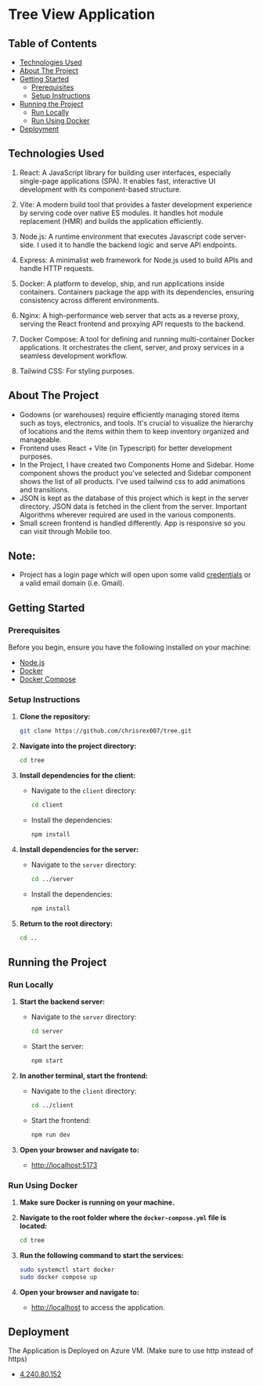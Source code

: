 # Tree View Application

## Table of Contents

- [Technologies Used](#technologies-used)
- [About The Project](#about-the-project)
- [Getting Started](#getting-started)
  - [Prerequisites](#prerequisites)
  - [Setup Instructions](#setup-instructions)
- [Running the Project](#running-the-project)
  - [Run Locally](#run-locally)
  - [Run Using Docker](#run-using-docker)
- [Deployment](#deployment)

## Technologies Used

1. React: A JavaScript library for building user interfaces, especially single-page applications (SPA). It enables fast, interactive UI development with its component-based structure.

2. Vite: A modern build tool that provides a faster development experience by serving code over native ES modules. It handles hot module replacement (HMR) and builds the application efficiently.

3. Node.js: A runtime environment that executes Javascript code server-side. I used it to handle the backend logic and serve API endpoints.

4. Express: A minimalist web framework for Node.js used to build APIs and handle HTTP requests.

5. Docker: A platform to develop, ship, and run applications inside containers. Containers package the app with its dependencies, ensuring consistency across different environments.

6. Nginx: A high-performance web server that acts as a reverse proxy, serving the React frontend and proxying API requests to the backend.

7. Docker Compose: A tool for defining and running multi-container Docker applications. It orchestrates the client, server, and proxy services in a seamless development workflow.

8. Tailwind CSS: For styling purposes.

## About The Project

- Godowns (or warehouses) require efficiently managing stored items such as toys, electronics, and tools. It's
  crucial to visualize the hierarchy of locations and the items within them to keep inventory organized and
  manageable.
- Frontend uses React + Vite (in Typescript) for better development purposes.
- In the Project, I have created two Components Home and Sidebar. Home component shows the product you've selected and Sidebar component shows the list of all products. I've used tailwind css to add animations and transitions.
- JSON is kept as the database of this project which is kept in the server directory. JSON data is fetched in the client from the server. Important Algorithms wherever required are used in the various components.
- Small screen frontend is handled differently. App is responsive so you can visit through Mobile too.

## Note:
- Project has a login page which will open upon some valid [credentials](/client/src/Components/LoginPage.tsx) or a valid email domain (i.e. Gmail).

## Getting Started

### Prerequisites

Before you begin, ensure you have the following installed on your machine:

- [Node.js](https://nodejs.org/)
- [Docker](https://www.docker.com/products/docker-desktop)
- [Docker Compose](https://docs.docker.com/compose/install/)

### Setup Instructions

1. **Clone the repository:**

   ```bash
   git clone https://github.com/chrisrex007/tree.git
   ```

2. **Navigate into the project directory:**

   ```bash
   cd tree
   ```

3. **Install dependencies for the client:**

   - Navigate to the `client` directory:
     ```bash
     cd client
     ```
   - Install the dependencies:
     ```bash
     npm install
     ```

4. **Install dependencies for the server:**

   - Navigate to the `server` directory:
     ```bash
     cd ../server
     ```
   - Install the dependencies:
     ```bash
     npm install
     ```

5. **Return to the root directory:**
   ```bash
   cd ..
   ```

## Running the Project

### Run Locally

1. **Start the backend server:**

   - Navigate to the `server` directory:
     ```bash
     cd server
     ```
   - Start the server:
     ```bash
     npm start
     ```

2. **In another terminal, start the frontend:**

   - Navigate to the `client` directory:
     ```bash
     cd ../client
     ```
   - Start the frontend:
     ```bash
     npm run dev
     ```

3. **Open your browser and navigate to:**
   - [http://localhost:5173](http://localhost:5173)

### Run Using Docker

1. **Make sure Docker is running on your machine.**

2. **Navigate to the root folder where the `docker-compose.yml` file is located:**

   ```bash
   cd tree
   ```

3. **Run the following command to start the services:**

   ```bash
   sudo systemctl start docker
   sudo docker compose up
   ```

4. **Open your browser and navigate to:**
   - [http://localhost](http://localhost) to access the application.

## Deployment

The Application is Deployed on Azure VM. (Make sure to use http instead of https)

- [4.240.80.152](http://4.240.80.152)

